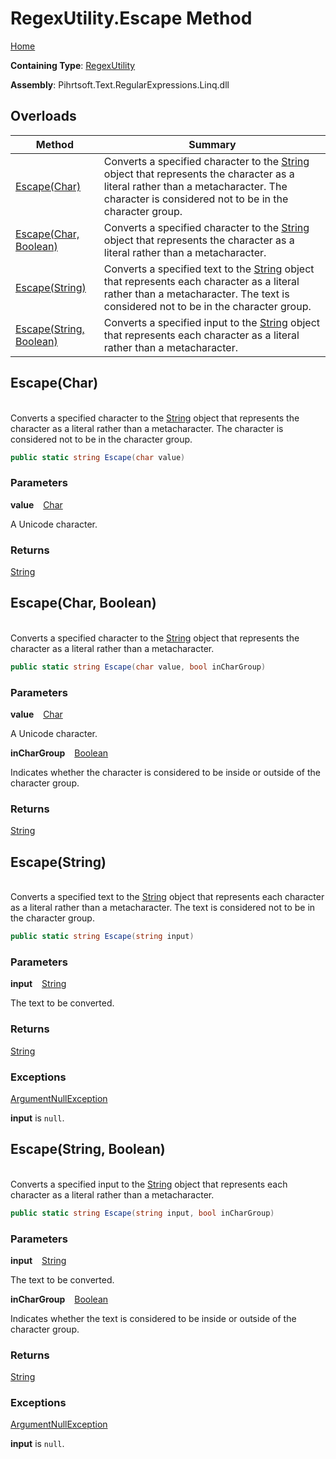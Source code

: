 # RegexUtility\.Escape Method

[Home](../../../../../../README.md)

**Containing Type**: [RegexUtility](../README.md)

**Assembly**: Pihrtsoft\.Text\.RegularExpressions\.Linq\.dll

## Overloads

| Method | Summary |
| ------ | ------- |
| [Escape(Char)](#Pihrtsoft_Text_RegularExpressions_Linq_RegexUtility_Escape_System_Char_) | Converts a specified character to the [String](https://docs.microsoft.com/en-us/dotnet/api/system.string) object that represents the character as a literal rather than a metacharacter\. The character is considered not to be in the character group\. |
| [Escape(Char, Boolean)](#Pihrtsoft_Text_RegularExpressions_Linq_RegexUtility_Escape_System_Char_System_Boolean_) | Converts a specified character to the [String](https://docs.microsoft.com/en-us/dotnet/api/system.string) object that represents the character as a literal rather than a metacharacter\. |
| [Escape(String)](#Pihrtsoft_Text_RegularExpressions_Linq_RegexUtility_Escape_System_String_) | Converts a specified text to the [String](https://docs.microsoft.com/en-us/dotnet/api/system.string) object that represents each character as a literal rather than a metacharacter\. The text is considered not to be in the character group\. |
| [Escape(String, Boolean)](#Pihrtsoft_Text_RegularExpressions_Linq_RegexUtility_Escape_System_String_System_Boolean_) | Converts a specified input to the [String](https://docs.microsoft.com/en-us/dotnet/api/system.string) object that represents each character as a literal rather than a metacharacter\. |

## Escape\(Char\) <a id="Pihrtsoft_Text_RegularExpressions_Linq_RegexUtility_Escape_System_Char_"></a>

\
Converts a specified character to the [String](https://docs.microsoft.com/en-us/dotnet/api/system.string) object that represents the character as a literal rather than a metacharacter\.
The character is considered not to be in the character group\.

```csharp
public static string Escape(char value)
```

### Parameters

**value** &ensp; [Char](https://docs.microsoft.com/en-us/dotnet/api/system.char)

A Unicode character\.

### Returns

[String](https://docs.microsoft.com/en-us/dotnet/api/system.string)

## Escape\(Char, Boolean\) <a id="Pihrtsoft_Text_RegularExpressions_Linq_RegexUtility_Escape_System_Char_System_Boolean_"></a>

\
Converts a specified character to the [String](https://docs.microsoft.com/en-us/dotnet/api/system.string) object that represents the character as a literal rather than a metacharacter\.

```csharp
public static string Escape(char value, bool inCharGroup)
```

### Parameters

**value** &ensp; [Char](https://docs.microsoft.com/en-us/dotnet/api/system.char)

A Unicode character\.

**inCharGroup** &ensp; [Boolean](https://docs.microsoft.com/en-us/dotnet/api/system.boolean)

Indicates whether the character is considered to be inside or outside of the character group\.

### Returns

[String](https://docs.microsoft.com/en-us/dotnet/api/system.string)

## Escape\(String\) <a id="Pihrtsoft_Text_RegularExpressions_Linq_RegexUtility_Escape_System_String_"></a>

\
Converts a specified text to the [String](https://docs.microsoft.com/en-us/dotnet/api/system.string) object that represents each character as a literal rather than a metacharacter\.
The text is considered not to be in the character group\.

```csharp
public static string Escape(string input)
```

### Parameters

**input** &ensp; [String](https://docs.microsoft.com/en-us/dotnet/api/system.string)

The text to be converted\.

### Returns

[String](https://docs.microsoft.com/en-us/dotnet/api/system.string)

### Exceptions

[ArgumentNullException](https://docs.microsoft.com/en-us/dotnet/api/system.argumentnullexception)

**input** is `null`\.

## Escape\(String, Boolean\) <a id="Pihrtsoft_Text_RegularExpressions_Linq_RegexUtility_Escape_System_String_System_Boolean_"></a>

\
Converts a specified input to the [String](https://docs.microsoft.com/en-us/dotnet/api/system.string) object that represents each character as a literal rather than a metacharacter\.

```csharp
public static string Escape(string input, bool inCharGroup)
```

### Parameters

**input** &ensp; [String](https://docs.microsoft.com/en-us/dotnet/api/system.string)

The text to be converted\.

**inCharGroup** &ensp; [Boolean](https://docs.microsoft.com/en-us/dotnet/api/system.boolean)

Indicates whether the text is considered to be inside or outside of the character group\.

### Returns

[String](https://docs.microsoft.com/en-us/dotnet/api/system.string)

### Exceptions

[ArgumentNullException](https://docs.microsoft.com/en-us/dotnet/api/system.argumentnullexception)

**input** is `null`\.


